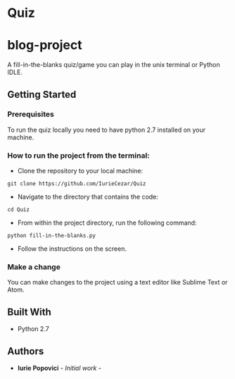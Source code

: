 # Quiz
# blog-project
A fill-in-the-blanks quiz/game you can play in the unix terminal or  Python IDLE. 

## Getting Started
### Prerequisites
To run the quiz locally you need to have python 2.7 installed on your machine.

### How to run the project from the terminal:
* Clone the repository to your local machine:

`git clone https://github.com/IurieCezar/Quiz`

* Navigate to the directory that contains the code:

`cd Quiz`

* From within the project directory, run the following command:

`python fill-in-the-blanks.py`

* Follow the instructions on the screen.

### Make a change
You can make changes to the project using a text editor like Sublime Text or Atom.

## Built With

* Python 2.7

## Authors

* **Iurie Popovici**  - *Initial work* - 
